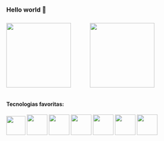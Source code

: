 ### Hello world 👋

<div style="display:flex; align-items: center; justify: center; gap:10%; margin-top: 5%; margin-bottom: 7%;">
	<img height="170em" src="https://github-readme-stats.vercel.app/api?username=gabriel04alves&show_icons=true&theme=prussian"/>
	<img height="170em" src="https://github-readme-stats.vercel.app/api/top-langs/?username=gabriel04alves&layout=compact&theme=prussian"/>
</div>


#### Tecnologias favoritas: 
<div style="margin-top: 2%; margin-bottom: 4%;"> 
<img src="https://img.icons8.com/material-outlined/384/B6D1EA/html-5.png" style="height: 50px;" viewBox="0 0 24 24" >
</img> 
<img src="https://img.icons8.com/windows/512/B6D1EA/css3.png" style="height: 54px;" viewBox="0 0 24 24" >
</img> 
<img src="https://img.icons8.com/windows/512/B6D1EA/js-squared.png" style="height: 54px;" viewBox="0 0 24 24" >
</img> 
<img src="https://img.icons8.com/windows/512/B6D1EA/typescript.png" style="height: 54px;" viewBox="0 0 24 24" >
</img> 
<img src="https://img.icons8.com/windows/512/B6D1EA/vuejs.png" style="height: 54px;" viewBox="0 0 24 24" >
</img>
<img src="https://img.icons8.com/windows/512/B6D1EA/react-native.png" style="height: 54px;" viewBox="0 0 24 24" >
</img>
<img src="https://img.icons8.com/windows/512/B6D1EA/angularjs.png" style="height: 54px;" viewBox="0 0 24 24" >
</img>

</div>
